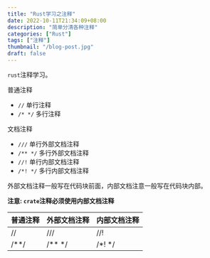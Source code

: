 ```yaml
---
title: "Rust学习之注释"
date: 2022-10-11T21:34:09+08:00
description: "简单分清各种注释"
categories: ["Rust"]
tags: ["注释"]
thumbnail: "/blog-post.jpg"
draft: false
---
```


`rust`注释学习。

普通注释

- `//` 单行注释
- `/* */` 多行注释

文档注释

- `///` 单行外部文档注释
- `/** */` 多行外部文档注释
- `//!` 单行内部文档注释
- `/*! */` 多行内部文档注释

外部文档注释一般写在代码块前面，内部文档注意一般写在代码块内部。

**注意: `crate`注释必须使用内部文档注释**

|普通注释|外部文档注释|内部文档注释|
| --- | --- | --- |
|//|///|//!|
|/**/|/** */|/*! */|
